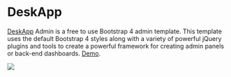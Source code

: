 # DeskApp

[DeskApp](https://github.com/dropways/deskapp) Admin is a free to use Bootstrap 4 admin template. This template uses the default Bootstrap 4 styles along with a variety of powerful jQuery plugins and tools to create a powerful framework for creating admin panels or back-end dashboards. [Demo](https://dropways.github.io/deskapp/).

<img src="https://user-images.githubusercontent.com/38377336/86491687-03ca9a00-bd89-11ea-8a3a-11dcfcddd254.png"></img>
